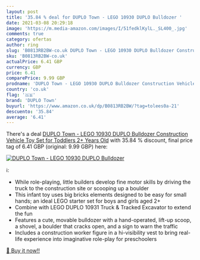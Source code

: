 ```yaml
---
layout: post
title: '35.84 % deal for DUPLO Town - LEGO 10930 DUPLO Bulldozer '
date: 2021-03-08 20:29:18
image: 'https://m.media-amazon.com/images/I/51fedklKylL._SL400_.jpg'
comments: true
category: ofertas
author: ring
slug: 'B0813RB2BW-co.uk DUPLO Town - LEGO 10930 DUPLO Bulldozer Construction...'
sku: 'B0813RB2BW-co.uk'
actualPrice: 6.41 GBP
currency: GBP
price: 6.41
comparePrice: 9.99 GBP
prodname: 'DUPLO Town - LEGO 10930 DUPLO Bulldozer Construction Vehicle Toy Set for Toddlers 2+ Years Old'
country: 'co.uk'
flag: '🇬🇧'
brand: 'DUPLO Town'
buyurl: 'https://www.amazon.co.uk/dp/B0813RB2BW/?tag=tolees0a-21'
descuento: '35.84'
average: '6.41'
---
```


There's a deal [DUPLO Town - LEGO 10930 DUPLO Bulldozer Construction Vehicle Toy Set for Toddlers 2+ Years Old](https://www.amazon.co.uk/dp/B0813RB2BW/?tag=tolees0a-21)  with  35.84 % discount, final price tag of  6.41 GBP (original: 9.99 GBP) here:

[![DUPLO Town - LEGO 10930 DUPLO Bulldozer ](https://m.media-amazon.com/images/I/51fedklKylL._SL400_.jpg)](https://www.amazon.co.uk/dp/B0813RB2BW/?tag=tolees0a-21)

ℹ️:

- While role-playing, little builders develop fine motor skills by driving the truck to the construction site or scooping up a boulder
- This infant toy uses big bricks elements designed to be easy for small hands; an ideal LEGO starter set for boys and girls aged 2+
- Combine with LEGO DUPLO 10931 Truck & Tracked Excavator to extend the fun
- Features a cute, movable bulldozer with a hand-operated, lift-up scoop, a shovel, a boulder that cracks open, and a sign to warn the traffic
- Includes a construction worker figure in a hi-visibility vest to bring real-life experience into imaginative role-play for preschoolers

[🛒 Buy it now!!](https://www.amazon.co.uk/dp/B0813RB2BW/?tag=tolees0a-21)
